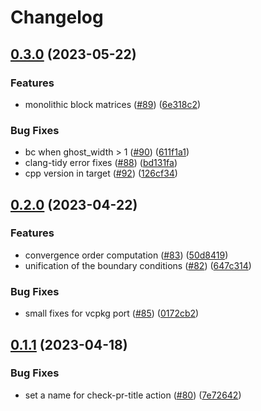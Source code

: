 # Changelog

## [0.3.0](https://github.com/hpc-maths/samurai/compare/v0.2.0...v0.3.0) (2023-05-22)


### Features

* monolithic block matrices ([#89](https://github.com/hpc-maths/samurai/issues/89)) ([6e318c2](https://github.com/hpc-maths/samurai/commit/6e318c234910e09adef8c3e00311456145d8a6d7))


### Bug Fixes

* bc when ghost_width &gt; 1 ([#90](https://github.com/hpc-maths/samurai/issues/90)) ([611f1a1](https://github.com/hpc-maths/samurai/commit/611f1a1e75b5c86f00247d16f9abb80d5869007a))
* clang-tidy error fixes ([#88](https://github.com/hpc-maths/samurai/issues/88)) ([bd131fa](https://github.com/hpc-maths/samurai/commit/bd131fa1d72bd8a5837d3ec448ddbb3cf5343939))
* cpp version in target ([#92](https://github.com/hpc-maths/samurai/issues/92)) ([126cf34](https://github.com/hpc-maths/samurai/commit/126cf349d3bb9b6b9ca4b621277194088a809b7e))

## [0.2.0](https://github.com/hpc-maths/samurai/compare/v0.1.1...v0.2.0) (2023-04-22)


### Features

* convergence order computation ([#83](https://github.com/hpc-maths/samurai/issues/83)) ([50d8419](https://github.com/hpc-maths/samurai/commit/50d841903cfe869a49bfc85db82207c8804b2793))
* unification of the boundary conditions ([#82](https://github.com/hpc-maths/samurai/issues/82)) ([647c314](https://github.com/hpc-maths/samurai/commit/647c3147bf0d174032fecbdf24ec28a6d67c33c2))


### Bug Fixes

* small fixes for vcpkg port ([#85](https://github.com/hpc-maths/samurai/issues/85)) ([0172cb2](https://github.com/hpc-maths/samurai/commit/0172cb2f9e4fcb5af0633153de15ac3b1cc9c26a))

## [0.1.1](https://github.com/hpc-maths/samurai/compare/v0.1.0...v0.1.1) (2023-04-18)


### Bug Fixes

* set a name for check-pr-title action ([#80](https://github.com/hpc-maths/samurai/issues/80)) ([7e72642](https://github.com/hpc-maths/samurai/commit/7e72642e327ad39eeeec437bc48e9b5316cc87fb))
